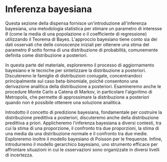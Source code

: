 # Inferenza bayesiana

Questa sezione della dispensa fornisce un'introduzione all'inferenza bayesiana, una metodologia statistica per stimare un parametro di interesse $\theta$ (come la media di una popolazione o il coefficiente di regressione) utilizzando il Teorema di Bayes. L'approccio bayesiano tiene conto sia dei dati osservati che delle conoscenze iniziali per ottenere una stima del parametro $\theta$ sotto forma di una distribuzione di probabilità, comunemente definita come distribuzione a posteriori.

In questa parte del materiale, esploreremo il processo di aggiornamento bayesiano e le tecniche per sintetizzare la distribuzione a posteriori. Discuteremo le famiglie di distribuzioni coniugate, concentrandoci principalmente sul caso beta-binomiale, poiché consentono una derivazione analitica della distribuzione a posteriori. Esamineremo anche le procedure Monte Carlo a Catena di Markov, in particolare l'algoritmo di Metropolis, che permette di approssimare la distribuzione a posteriori quando non è possibile ottenere una soluzione analitica.

Introdotto il concetto di predizione bayesiana, fondamentale per costruire la distribuzione predittiva a posteriori, discuteremo anche della distribuzione predittiva a priori. Applicheremo l'inferenza bayesiana a diversi contesti, tra cui la stima di una proporzione, il confronto tra due proporzioni, la stima di una media da una distribuzione normale e il confronto tra due medie. Esploreremo inoltre il modello bayesiano di Poisson per le frequenze. Infine, introdurremo il modello gerarchico bayesiano, uno strumento efficace per affrontare situazioni in cui le osservazioni sono organizzate in diversi livelli di incertezza.
